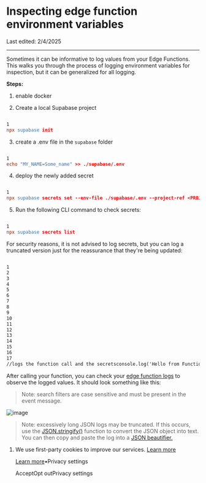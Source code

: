 # Inspecting edge function environment variables

Last edited: 2/4/2025

* * *

Sometimes it can be informative to log values from your Edge Functions. This walks you through the process of logging environment variables for inspection, but it can be generalized for all logging.

**Steps:**

1. enable docker

2. Create a local Supabase project


```flex

1
npx supabase init
```

3. create a .env file in the `supabase` folder

```flex

1
echo "MY_NAME=Some_name" >> ./supabase/.env
```

4. deploy the newly added secret

```flex

1
npx supabase secrets set --env-file ./supabase/.env --project-ref <PROJECT REF>
```

5. Run the following CLI command to check secrets:

```flex

1
npx supabase secrets list
```

For security reasons, it is not advised to log secrets, but you can log a truncated version just for the reassurance that they're being updated:

```flex

1
2
3
4
5
6
7
8
9
10
11
12
13
14
15
16
17
//logs the function call and the secretsconsole.log('Hello from Functions!')//custom secretconsole.log('logging custom secret', Deno.env.get('MY_NAME'))// default secretsconsole.log('logging SUPABASE_URL:', Deno.env.get('SUPABASE_URL').slice(0, 15))Deno.serve(async (req) => {  const { name } = await req.json()  const data = {    message: `Hello ${name}!`,  }  return new Response(JSON.stringify(data), { headers: { 'Content-Type': 'application/json' } })})
```

After calling your function, you can check your [edge function logs](https://supabase.com/dashboard/project/_/functions/hello-world/logs?s=logging) to observe the logged values. It should look something like this:

> Note: search filters are case sensitive and must be present in the event message.

![image](https://supabase.com/docs/img/troubleshooting/a360b417-e0cc-4706-8df4-89af63dcdc70.png)

> Note: excessively long JSON logs may be truncated. If this occurs, use the [JSON.stringify()](https://developer.mozilla.org/en-US/docs/Web/JavaScript/Reference/Global_Objects/JSON/stringify) function to convert the JSON object into text. You can then copy and paste the log into a [JSON beautifier.](https://jsonformatter.org/)

1. We use first-party cookies to improve our services. [Learn more](https://supabase.com/privacy#8-cookies-and-similar-technologies-used-on-our-european-services)



   [Learn more](https://supabase.com/privacy#8-cookies-and-similar-technologies-used-on-our-european-services)•Privacy settings





   AcceptOpt outPrivacy settings